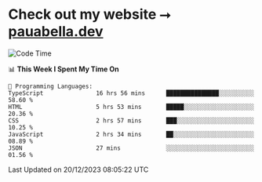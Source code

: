 # Check out my website ⭢ [pauabella.dev](https://pauabella.dev)

<!--START_SECTION:waka-->
![Code Time](http://img.shields.io/badge/Code%20Time-2%2C800%20hrs%2030%20mins-blue)

📊 **This Week I Spent My Time On** 

```text
💬 Programming Languages: 
TypeScript               16 hrs 56 mins      ███████████████░░░░░░░░░░   58.60 % 
HTML                     5 hrs 53 mins       █████░░░░░░░░░░░░░░░░░░░░   20.36 % 
CSS                      2 hrs 57 mins       ███░░░░░░░░░░░░░░░░░░░░░░   10.25 % 
JavaScript               2 hrs 34 mins       ██░░░░░░░░░░░░░░░░░░░░░░░   08.89 % 
JSON                     27 mins             ░░░░░░░░░░░░░░░░░░░░░░░░░   01.56 % 
```


 Last Updated on 20/12/2023 08:05:22 UTC
<!--END_SECTION:waka-->
